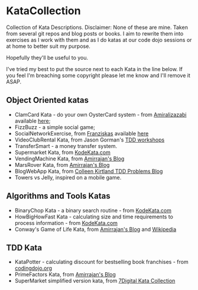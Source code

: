 # KataCollection
Collection of Kata Descriptions.
Disclaimer: None of these are mine. Taken from several git repos and blog posts or books. I aim to rewrite them into exercises as I work with them and as I do katas at our code dojo sessions or at home to better suit my purpose.

Hopefully they'll be useful to you.

I've tried my best to put the source next to each Kata in the line below. If you feel I'm breaching some copyright please let me know and I'll remove it ASAP.

## Object Oriented katas
- ClamCard Kata - do your own OysterCard system - from [Amiralizazabi](https://github.com/amiralibazazi) available [here](https://gist.github.com/amiralibazazi/a9d57d40886604887d8e#file-clamcardkata-txt-L70);
- FizzBuzz - a simple social game;
- SocialNetworkExercise, from [Franziskas](https://github.com/franziskas) available [here](https://github.com/franziskas/social-network-exercise)
- VideoClubRental Kata, from Jason Gorman's [TDD workshops](http://www.codemanship.co.uk/)
- TransferSmart - a money transfer system.
- Supermarket Kata, from [KodeKata.com](www.codekata.com)
- VendingMachine Kata, from [Amirrajan's Blog](http://amirrajan.net/Blog/)
- MarsRover Kata, from [Amirrajan's Blog](http://amirrajan.net/Blog/)
- BlogWebApp Kata, from [Colleen Kirtland TDD Problems Blog](https://sites.google.com/site/tddproblems/all-problems-1)
- Towers vs Jelly, inspired on a mobile game.

## Algorithms and Tools Katas
- BinaryChop Kata - a binary search routine - from [KodeKata.com](www.codekata.com)
- HowBigHowFast Kata - calculating size and time requirements to process information - from [KodeKata.com](www.codekata.com)
- Conway's Game of Life Kata, from [Amirrajan's Blog](http://amirrajan.net/Blog/) and [Wikipedia](https://en.wikipedia.org/wiki/Conway%27s_Game_of_Life) 

## TDD Kata
- KataPotter - calculating discount for bestselling book franchises - from [codingdojo.org](http://codingdojo.org/)
- PrimeFactors Kata, from [Amirrajan's Blog](http://amirrajan.net/Blog/)
- SuperMarket simplified version kata, from [7Digital Kata Collection](https://github.com/7digital/kata-checkout)
